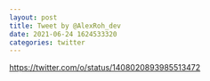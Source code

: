 ```yaml
--- 
layout: post 
title: Tweet by @AlexRoh_dev 
date: 2021-06-24 1624533320 
categories: twitter 
--- 
```

https://twitter.com/o/status/1408020893985513472